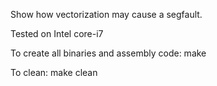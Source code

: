 Show how vectorization may cause a segfault.

Tested on Intel core-i7

To create all binaries and assembly code:
make

To clean:
make clean

